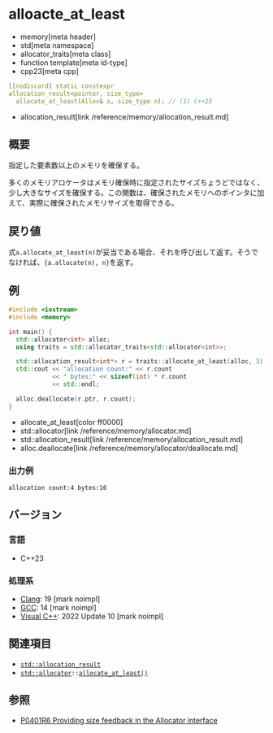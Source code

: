 # alloacte_at_least
* memory[meta header]
* std[meta namespace]
* allocator_traits[meta class]
* function template[meta id-type]
* cpp23[meta cpp]

```cpp
[[nodiscard] static constexpr
allocation_result<pointer, size_type>
  allocate_at_least(Alloc& a, size_type n); // (1) C++23
```
* allocation_result[link /reference/memory/allocation_result.md]

## 概要
指定した要素数以上のメモリを確保する。

多くのメモリアロケータはメモリ確保時に指定されたサイズちょうどではなく、少し大きなサイズを確保する。この関数は、確保されたメモリへのポインタに加えて、実際に確保されたメモリサイズを取得できる。


## 戻り値
式`a.allocate_at_least(n)`が妥当である場合、それを呼び出して返す。そうでなければ、`{a.allocate(n), n}`を返す。


## 例
```cpp example
#include <iostream>
#include <memory>

int main() {
  std::allocator<int> alloc;
  using traits = std::allocator_traits<std::allocator<int>>;

  std::allocation_result<int*> r = traits::allocate_at_least(alloc, 3);
  std::cout << "allocation count:" << r.count
            << " bytes:" << sizeof(int) * r.count
            << std::endl;

  alloc.deallocate(r.ptr, r.count);
}
```
* allocate_at_least[color ff0000]
* std::allocator[link /reference/memory/allocator.md]
* std::allocation_result[link /reference/memory/allocation_result.md]
* alloc.deallocate[link /reference/memory/allocator/deallocate.md]

### 出力例
```
allocation count:4 bytes:16
```

## バージョン
### 言語
- C++23

### 処理系
- [Clang](/implementation.md#clang): 19 [mark noimpl]
- [GCC](/implementation.md#gcc): 14 [mark noimpl]
- [Visual C++](/implementation.md#visual_cpp): 2022 Update 10 [mark noimpl]


## 関連項目
- [`std::allocation_result`](/reference/memory/allocation_result.md)
- [`std::allocator`](/reference/memory/allocator.md)`::`[`allocate_at_least()`](/reference/memory/allocator/allocate_at_least.md)


## 参照
- [P0401R6 Providing size feedback in the Allocator interface](https://www.open-std.org/jtc1/sc22/wg21/docs/papers/2021/p0401r6.html)
